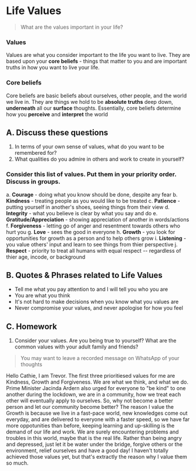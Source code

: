 # Life Values

> What are the values important in your life?

### Values

Values are what you consider important to the life you want to live. They are
based upon your **core beliefs** - things that matter to you and are important
truths in how you want to live your life.

### Core beliefs

Core beliefs are basic beliefs about ourselves, other people, and the world we
live in. They are things we hold to be **absolute truths** deep down,
**underneath** all our **surface** thoughts. Essentially, core beliefs
determine how you **perceive** and **interpret** the world


## A. Discuss these questions

1. In terms of your own sense of values, what do you want to be remembered for?
2. What qualities do you admire in others and work to create in yourself?

### Consider this list of values. Put them in your priority order. Discuss in groups.

a. **Courage** - doing what you know should be done, despite any fear
b. **Kindness** - treating people as you would like to be treated
c. **Patience** - putting yourself in another's shoes, seeing things from their view
d. **Integrity** - what you believe is clear by what you say and do
e. **Gratitude/Appreciation** - showing appreciation of another in words/actions
f. **Forgiveness** - letting go of anger and resentment towards others who hurt you
g. **Love** - sees the good in everyone
h. **Growth** - you look for opportunities for growth as a person and to help others grow
i. **Listening** - you value others' input and learn to see things from thier perspective
j. **Respect** - priority to treat all humans with equal respect -- regardless of thier age, incode, or background

## B. Quotes & Phrases related to Life Values

* Tell me what you pay attention to and I will tell you who you are
* You are what you think
* It's not hard to make decisions when you know what you values are
* Never compromise your values, and never apologise for how you feel

## C. Homework

1. Consider your values. Are you being true to yourself? What are the common values with your adult family and friends?

> You may want to leave a recorded message on WhatsApp of your thoughts

Hello Cathie, I am Trevor.
The first three prioritiesed values for me are Kindness, Growth and Forgiveness.
We are what we think, and what we do. Prime Minister Jacinda Ardern also urged
for everyone to "be kind" to one another during the lockdown, we are in a
community, how we treat each other will eventually apply to ourselves. So, why
not become a better person and let our community become better?
The reason I value the Growth is because we live in a fast-pace world, new
knowledges come out everyday, and are delivered to everyone with a faster
speed, so we have far more oppotunities than before, keeping learning and
up-skilling is the demand of our life and work.
We are surely encountering problems and troubles in this world, maybe that is
the real life. Rather than being angry and depressed, just let it be water
under the bridge, forgive others or the environment, relief ourselves and have
a good day!
I haven't totally achieved those values yet, but that's extractly the reason
why I value them so much.
